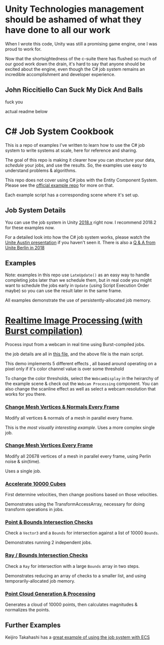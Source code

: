 # Unity Technologies management should be ashamed of what they have done to all our work

When I wrote this code, Unity was still a promising game engine, one I was proud to work for.

Now that the shortsightedness of the c-suite there has flushed so much of our good work down the drain, it's hard to say that anyone should be excited about the engine, even though the C# job system remains an incredible accomplishment and developer experience.

## John Riccitiello Can Suck My Dick And Balls

fuck you 

actual readme below

C# Job System Cookbook
=======================

This is a repo of examples I've written to learn how to use the C# job system to write systems at scale, here for reference and sharing.  

The goal of this repo is making it clearer how you can _structure_ your data, _schedule_ your jobs, and use the results. 
So, the examples use easy to understand problems & algorithms. 

This repo does not cover using C# jobs with the Entity Component System. Please see the [official example repo](https://github.com/Unity-Technologies/EntityComponentSystemSamples) for more on that.

Each example script has a corresponding scene where it's set up.

## Job System Details

You can use the job system in Unity [2018.x](https://unity3d.com/get-unity/update) right now. 
I recommend 2018.2 for these examples now.

For a detailed look into how the C# job system works, please watch the [Unite Austin presentation](https://www.youtube.com/watch?v=AXUvnk7Jws4) if you haven't seen it.  There is also a [Q & A from Unite Berlin in 2018](https://www.youtube.com/watch?v=swCpyJy4FEs)

## Examples

Note: examples in this repo use `LateUpdate()` as an easy way to handle completing jobs later than we schedule them, but in real code you might want to schedule the jobs early in `Update` (using Script Execution Order maybe) so you can use the result later in the same frame.

All examples demonstrate the use of persistently-allocated job memory.

# [Realtime Image Processing (with Burst compilation)](Assets/Scripts/WebcamProcessing.cs)

Process input from a webcam in real time using Burst-compiled jobs.

the job details are all in [this file](/Assets/Scripts/ImageProcessing/BurstRGBJobs.cs), and the above file is the main script.

This demo implements 5 different effects , all based around operating on a pixel only if it's color channel value is over some threshold

To change the color thresholds, select the `WebcamDisplay` in the heirarchy of the example scene & check out the `Webcam Processing` component.  You can also change the scanline effect as well as select a webcam resolution that works for you there.

### [Change Mesh Vertices & Normals Every Frame](Assets/Scripts/MeshComplexParallel.cs)

Modify all vertices & normals of a mesh in parallel every frame.

This is the *most visually interesting example*.  Uses a more complex single job.

### [Change Mesh Vertices Every Frame](Assets/Scripts/MeshVerticesParallelUpdate.cs)

Modify all 20678 vertices of a mesh in parallel every frame, using Perlin noise & sin(time).

Uses a single job.

### [Accelerate 10000 Cubes](Assets/Scripts/AccelerationParallelFor.cs)

First determine velocities, then change positions based on those velocities.

Demonstrates using the TransformAccessArray, necessary for doing transform operations in jobs.    

### [Point & Bounds Intersection Checks](Assets/Scripts/CheckBoundsParallelFor.cs)

Check a `Vector3` and a `Bounds` for intersection against a list of 10000 `Bounds`.

Demonstrates running 2 independent jobs. 

### [Ray / Bounds Intersection Checks](Assets/Scripts/RayBoundsIntersection.cs)

Check a `Ray` for intersection with a large `Bounds` array in two steps.

Demonstrates reducing an array of checks to a smaller list, and using temporarily-allocated job memory. 

### [Point Cloud Generation & Processing](Assets/Scripts/PointCloudProcessing.cs)

Generates a cloud of 10000 points, then calculates magnitudes & normalizes the points.


## Further Examples

Keijiro Takahashi has a [great example of using the job system with ECS](https://github.com/keijiro/Voxelman)



